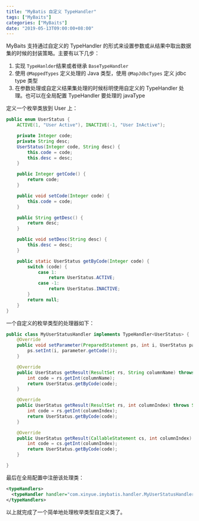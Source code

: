 ```yaml
---
title: "MyBatis 自定义 TypeHandler"
tags: ["MyBaits"]
categories: ["MyBaits"]
date: "2019-05-13T09:00:00+08:00"
---
```


MyBaits 支持通过自定义的 TypeHandler 的形式来设置参数或从结果中取出数据集的时候的封装策略。主要有以下几步：

1. 实现 `TypeHanlder`结果或者继承 `BaseTypeHandler`
2. 使用 `@MappedTypes` 定义处理的 Java 类型，使用 `@MapJdbcTypes` 定义 jdbc type 类型
3. 在参数处理或自定义结果集处理的时候标明使用自定义的 TypeHandler 处理。也可以在全局配置 TypeHandler 要处理的 javaType

定义一个枚举类放到 User 上：

```java
public enum UserStatus {
    ACTIVE(1, "User Active"), INACTIVE(-1, "User InActive");

    private Integer code;
    private String desc;
    UserStatus(Integer code, String desc) {
        this.code = code;
        this.desc = desc;
    }

    public Integer getCode() {
        return code;
    }

    public void setCode(Integer code) {
        this.code = code;
    }

    public String getDesc() {
        return desc;
    }

    public void setDesc(String desc) {
        this.desc = desc;
    }

    public static UserStatus getByCode(Integer code) {
        switch (code) {
            case 1:
                return UserStatus.ACTIVE;
            case -1:
                return UserStatus.INACTIVE;
        }
        return null;
    }
}
```

一个自定义的枚举类型的处理器如下：

```java
public class MyUserStatusHandler implements TypeHandler<UserStatus> {
    @Override
    public void setParameter(PreparedStatement ps, int i, UserStatus parameter, JdbcType jdbcType) throws SQLException {
        ps.setInt(i, parameter.getCode());
    }

    @Override
    public UserStatus getResult(ResultSet rs, String columnName) throws SQLException {
        int code = rs.getInt(columnName);
        return UserStatus.getByCode(code);
    }

    @Override
    public UserStatus getResult(ResultSet rs, int columnIndex) throws SQLException {
        int code = rs.getInt(columnIndex);
        return UserStatus.getByCode(code);
    }

    @Override
    public UserStatus getResult(CallableStatement cs, int columnIndex) throws SQLException {
        int code = cs.getInt(columnIndex);
        return UserStatus.getByCode(code);
    }

}
```

最后在全局配置中注册该处理类：

```xml
<typeHandlers>
  <typeHandler handler="com.xinyue.imybatis.handler.MyUserStatusHandler" javaType="com.xinyue.imybatis.enmu.UserStatus" />
</typeHandlers>
```

以上就完成了一个简单地处理枚举类型自定义类了。